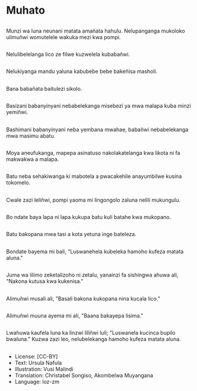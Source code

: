 # Muhato

##
Munzi wa luna neunani matata amañata hahulu. Nelupanganga mukoloko ulimuñwi womutelele wakuka mezi kwa pompi.

##
Nelulibelelanga lico ze filwe kuzwelela kubabañwi.

##
Nelukiyanga mandu yaluna kabubebe bebe bakeñisa masholi.

##
Bana babañata baitulezi sikolo.

##
Basizani babanyinyani nebabelekanga misebezi ya mwa malapa kuba minzi yemiñwi.

##
Bashimani babanyinyani neba yembana mwahae, babañwi nebabelekanga mwa masimu abatu.

##
Moya aneufukanga, mapepa asinatuso nakolakatelanga kwa likota ni fa makwakwa a malapa.

##
Batu neba sehakiwanga ki mabotela a pwacakehile anayumbilwe kusina tokomelo.

##
Cwale zazi leliñwi, pompi yaoma mi lingongolo zaluna nelili mukungulu.

##
Bo ndate baya lapa ni lapa kukupa batu kuli batahe kwa mukopano.

##
Batu bakopana mwa tasi a kota yetuna inge bateleza.

##
Bondate bayema mi bali, "Luswanehela kubeleka hamoho kufeza matata aluna."

##
Juma wa lilimo zeketalizoho ni zetalu, yanainzi fa sishingwa ahuwa ali, "Nakona kutusa kwa kukenisa."

##
Alimuñwi musali ali, "Basali bakona kukopana nina kucala lico."

##
Alimuñwi muuna ayema mi ali, "Baana bakayepa lisima."

##
Lwahuwa kaufela luna ka linzwi liliñwi luli; "Luswanela kucinca bupilo bwaluna." Kuzwa zazi leo, nelubelekanga hamoho kufeza matata aluna.

##
* License: [CC-BY]
* Text: Ursula Nafula
* Illustration: Vusi Malindi
* Translation: Christabel Songiso, Akombelwa Muyangana
* Language: loz-zm
